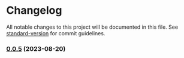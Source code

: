 # Changelog

All notable changes to this project will be documented in this file. See [standard-version](https://github.com/conventional-changelog/standard-version) for commit guidelines.

### [0.0.5](https://github.com/wakaka378/workSpecification/compare/v0.0.4...v0.0.5) (2023-08-20)
